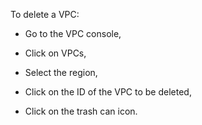 To delete a VPC:

-   Go to the VPC console,

-   Click on VPCs,

-   Select the region,

-   Click on the ID of the VPC to be deleted,

-   Click on the trash can icon.
